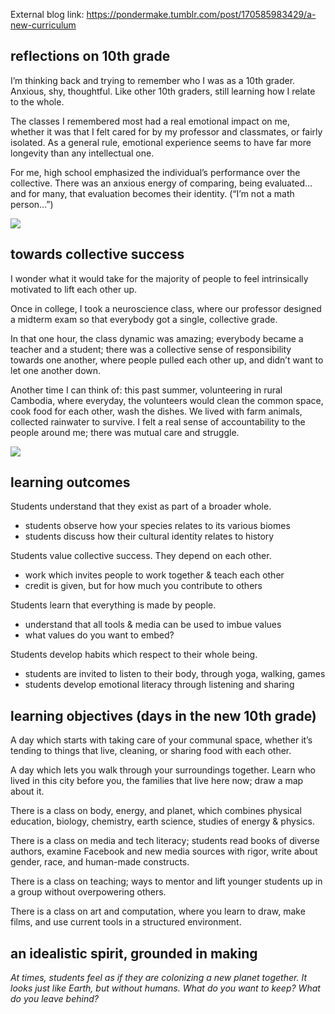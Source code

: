 External blog link: https://pondermake.tumblr.com/post/170585983429/a-new-curriculum

## reflections on 10th grade
I’m thinking back and trying to remember who I was as a 10th grader. Anxious, shy, thoughtful. Like other 10th graders, still learning how I relate to the whole. 

The classes I remembered most had a real emotional impact on me, whether it was that I felt cared for by my professor and classmates, or fairly isolated. As a general rule, emotional experience seems to have far more longevity than any intellectual one.

For me, high school emphasized the individual’s performance over the collective. There was an anxious energy of comparing, being evaluated… and for many, that evaluation becomes their identity. (“I’m not a math person…”)

![](https://github.com/kathymakes/teachingasart2018/blob/master/assignments/2_Curriculum/img/kathy_wu_2.jpg)

## towards collective success

I wonder what it would take for the majority of people to feel intrinsically motivated to lift each other up. 

Once in college, I took a neuroscience class, where our professor designed a midterm exam so that everybody got a single, collective grade.

In that one hour, the class dynamic was amazing; everybody became a teacher and a student; there was a collective sense of responsibility towards one another, where people pulled each other up, and didn’t want to let one another down.

Another time I can think of: this past summer, volunteering in rural Cambodia, where everyday, the volunteers would clean the common space, cook food for each other, wash the dishes. We lived with farm animals, collected rainwater to survive. I felt a real sense of accountability to the people around me; there was mutual care and struggle.

![](https://github.com/kathymakes/teachingasart2018/blob/master/assignments/2_Curriculum/img/kathy_wu_1.jpg)

## learning outcomes

Students understand that they exist as part of a broader whole.
* students observe how your species relates to its various biomes
* students discuss how their cultural identity relates to history

Students value collective success. They depend on each other.
* work which invites people to work together & teach each other
* credit is given, but for how much you contribute to others

Students learn that everything is made by people.
* understand that all tools & media can be used to imbue values
* what values do you want to embed?

Students develop habits which respect to their whole being.
* students are invited to listen to their body, through yoga, walking, games
* students develop emotional literacy through listening and sharing

## learning objectives (days in the new 10th grade)

A day which starts with taking care of your communal space, whether it’s tending to things that live, cleaning, or sharing food with each other.

A day which lets you walk through your surroundings together. Learn who lived in this city before you, the families that live here now;  draw a map about it.

There is a class on body, energy, and planet, which combines physical education, biology, chemistry, earth science, studies of energy & physics.

There is a class on media and tech literacy; students read books of diverse authors, examine Facebook and new media sources with rigor, write about gender, race, and human-made constructs.

There is a class on teaching; ways to mentor and lift younger students up in a group without overpowering others.

There is a class on art and computation, where you learn to draw, make films, and use current tools in a structured environment.


## an idealistic spirit, grounded in making

_At times, students feel as if they are colonizing a new planet together. It looks just like Earth, but without humans. What do you want to keep? What do you leave behind?_



